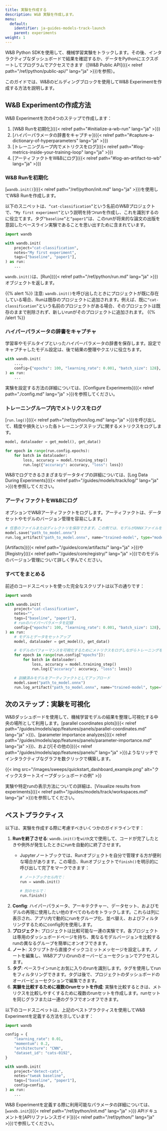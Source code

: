 ```yaml
---
title: 実験を作成する
description: W&B 実験を作成します。
menu:
  default:
    identifier: ja-guides-models-track-launch
    parent: experiments
weight: 1
---
```


W&B Python SDKを使用して、機械学習実験をトラックします。その後、インタラクティブなダッシュボードで結果を確認するか、データをPythonにエクスポートしてプログラムでアクセスできます（[W&B Public API]({{< relref path="/ref/python/public-api/" lang="ja" >}})を参照）。

このガイドでは、W&Bのビルディングブロックを使用してW&B Experimentを作成する方法を説明します。

## W&B Experimentの作成方法

W&B Experimentを次の4つのステップで作成します：

1. [W&B Runを初期化]({{< relref path="#initialize-a-wb-run" lang="ja" >}})
2. [ハイパーパラメータの辞書をキャプチャ]({{< relref path="#capture-a-dictionary-of-hyperparameters" lang="ja" >}})
3. [トレーニングループ内でメトリクスをログ]({{< relref path="#log-metrics-inside-your-training-loop" lang="ja" >}})
4. [アーティファクトをW&Bにログ]({{< relref path="#log-an-artifact-to-wb" lang="ja" >}})

### W&B Runを初期化
[`wandb.init()`]({{< relref path="/ref/python/init.md" lang="ja" >}})を使用してW&B Runを作成します。

以下のスニペットは、`“cat-classification”`という名前のW&Bプロジェクトで、`“My first experiment”`という説明を持つrunを作成し、これを識別するのに役立てます。タグ`“baseline”`と`“paper1”`は、このrunが将来的な論文の出版を意図したベースライン実験であることを思い出すために含まれています。

```python
import wandb

with wandb.init(
    project="cat-classification",
    notes="My first experiment",
    tags=["baseline", "paper1"],
) as run:
    ...
```

`wandb.init()`は、[Run]({{< relref path="/ref/python/run.md" lang="ja" >}})オブジェクトを返します。

{{% alert %}}
注意: `wandb.init()`を呼び出したときにプロジェクトが既に存在している場合、Runは既存のプロジェクトに追加されます。例えば、既に`“cat-classification”`という名前のプロジェクトがある場合、そのプロジェクトは既存のままで削除されず、新しいrunがそのプロジェクトに追加されます。
{{% /alert %}}

### ハイパーパラメータの辞書をキャプチャ
学習率やモデルタイプといったハイパーパラメータの辞書を保存します。設定でキャプチャしたモデル設定は、後で結果の整理やクエリに役立ちます。

```python
with wandb.init(
    ...,
    config={"epochs": 100, "learning_rate": 0.001, "batch_size": 128},
) as run:
    ...
```

実験を設定する方法の詳細については、[Configure Experiments]({{< relref path="./config.md" lang="ja" >}})を参照してください。

### トレーニングループ内でメトリクスをログ
[`run.log()`]({{< relref path="/ref/python/log.md" lang="ja" >}})を呼び出して、精度や損失といった各トレーニングステップに関するメトリクスをログします。

```python
model, dataloader = get_model(), get_data()

for epoch in range(run.config.epochs):
    for batch in dataloader:
        loss, accuracy = model.training_step()
        run.log({"accuracy": accuracy, "loss": loss})
```

W&Bでログできるさまざまなデータタイプの詳細については、[Log Data During Experiments]({{< relref path="/guides/models/track/log/" lang="ja" >}})を参照してください。

### アーティファクトをW&Bにログ
オプションでW&Bアーティファクトをログします。アーティファクトは、データセットやモデルのバージョン管理を容易にします。
```python
# 任意のファイルまたはディレクトリを保存できます。この例では、モデルがONNXファイルを出力するsave()メソッドを持つと仮定しています。
model.save("path_to_model.onnx")
run.log_artifact("path_to_model.onnx", name="trained-model", type="model")
```
[Artifacts]({{< relref path="/guides/core/artifacts/" lang="ja" >}})や[Registry]({{< relref path="/guides/core/registry/" lang="ja" >}})でのモデルのバージョン管理について詳しく学んでください。

### すべてをまとめる
前述のコードスニペットを使った完全なスクリプトは以下の通りです：
```python
import wandb

with wandb.init(
    project="cat-classification",
    notes="",
    tags=["baseline", "paper1"],
    # runのハイパーパラメータを記録
    config={"epochs": 100, "learning_rate": 0.001, "batch_size": 128},
) as run:
    # モデルとデータをセットアップ
    model, dataloader = get_model(), get_data()

    # モデルのパフォーマンスを可視化するためにメトリクスをログしながらトレーニングを実行
    for epoch in range(run.config["epochs"]):
        for batch in dataloader:
            loss, accuracy = model.training_step()
            run.log({"accuracy": accuracy, "loss": loss})

    # 訓練済みモデルをアーティファクトとしてアップロード
    model.save("path_to_model.onnx")
    run.log_artifact("path_to_model.onnx", name="trained-model", type="model")
```

## 次のステップ：実験を可視化
W&Bダッシュボードを使用して、機械学習モデルの結果を整理し可視化する中央の場所として利用します。[parallel coordinates plots]({{< relref path="/guides/models/app/features/panels/parallel-coordinates.md" lang="ja" >}})、[parameter importance analyzes]({{< relref path="/guides/models/app/features/panels/parameter-importance.md" lang="ja" >}})、および[その他の]({{< relref path="/guides/models/app/features/panels/" lang="ja" >}})ようなリッチでインタラクティブなグラフを数クリックで構築します。

{{< img src="/images/sweeps/quickstart_dashboard_example.png" alt="クイックスタートスイープダッシュボードの例" >}}

実験や特定runの表示方法についての詳細は、[Visualize results from experiments]({{< relref path="/guides/models/track/workspaces.md" lang="ja" >}})を参照してください。

## ベストプラクティス
以下は、実験を作成する際に考慮すべきいくつかのガイドラインです：

1. **Runを終了させる**: `wandb.init()`を`with`文で使用して、コードが完了したときや例外が発生したときにrunを自動的に終了させます。
    * Jupyterノートブックでは、Runオブジェクトを自分で管理する方が便利な場合があります。この場合、Runオブジェクトで`finish()`を明示的に呼び出して完了をマークできます：

        ```python
        # ノートブックセル内で：
        run = wandb.init()

        # 別のセルで：
        run.finish()
        ```
2. **Config**: ハイパーパラメータ、アーキテクチャー、データセット、およびモデルの再現に使用したい他のすべてのものをトラックします。これらは列に表示され、アプリ内で動的にrunをグループ化、並べ替え、およびフィルタリングするためにconfig列を使用します。
3. **プロジェクト**: プロジェクトは比較可能な一連の実験です。各プロジェクトは専用のダッシュボードページを持ち、異なるモデルバージョンを比較するrunの異なるグループを簡単にオンオフできます。
4. **ノート**: スクリプトから直接クイックコミットメッセージを設定します。ノートを編集し、W&Bアプリのrunのオーバービューセクションでアクセスします。
5. **タグ**: ベースラインrunとお気に入りのrunを識別します。タグを使用してrunをフィルタリングできます。タグは後で、プロジェクトのダッシュボードのオーバービューセクションで編集できます。
6. **実験を比較するために複数のrunセットを作成**: 実験を比較するときは、メトリクスを比較しやすくするために複数のrunセットを作成します。runセットを同じグラフまたは一連のグラフでオンオフできます。

以下のコードスニペットは、上記のベストプラクティスを使用してW&B Experimentを定義する方法を示しています：

```python
import wandb

config = {
    "learning_rate": 0.01,
    "momentum": 0.2,
    "architecture": "CNN",
    "dataset_id": "cats-0192",
}

with wandb.init(
    project="detect-cats",
    notes="tweak baseline",
    tags=["baseline", "paper1"],
    config=config,
) as run:
    ...
```

W&B Experimentを定義する際に利用可能なパラメータの詳細については、[`wandb.init`]({{< relref path="/ref/python/init.md" lang="ja" >}}) APIドキュメントを[APIリファレンスガイド]({{< relref path="/ref/python/" lang="ja" >}})で参照してください。